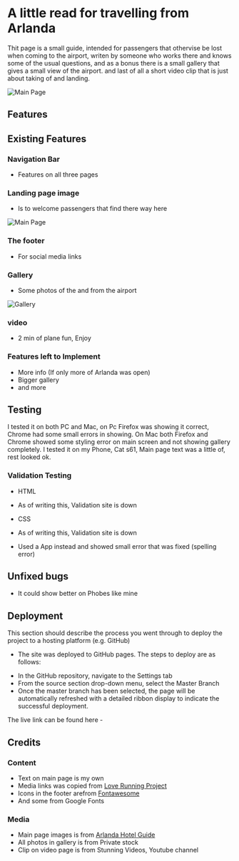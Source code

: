 # A little read for travelling from Arlanda

Thit page is a small guide, intended for passengers that othervise be lost when coming to the airport, writen by someone who works there and knows some of the usual questions, and as a bonus there is a small gallery that gives a small view of the airport. and last of all a short video clip that is just about taking of and landing.

![Main Page](https://lawasoft.github.io/a-guide-to-arlanda/images/responsive-page.png)

## Features

## Existing Features

### Navigation Bar

* Features on all three pages

### Landing page image

* Is to welcome passengers that find there way here

![Main Page](https://lawasoft.github.io/a-guide-to-arlanda/images/main-page.png)

### The footer

* For social media links

### Gallery

* Some photos of the and from the airport

![Gallery](https://lawasoft.github.io/a-guide-to-arlanda/images/gallery-page.png)

### video

* 2 min of plane fun, Enjoy

### Features left to Implement

* More info (If only more of Arlanda was open)
* Bigger gallery
* and more

## Testing

I tested it on both PC and Mac, on Pc Firefox was showing it correct, Chrome had some small errors in showing.
On Mac both Firefox and Chrome showed some styling error on main screen and not showing gallery completely.
I tested it on my Phone, Cat s61, Main page text was a little of, rest looked ok.

### Validation Testing

* HTML
+ As of writing this, Validation site is down

* CSS
+ As of writing this, Validation site is down
* Used a App instead and showed small error that was fixed (spelling error)

## Unfixed bugs
* It could show better on Phobes like mine

## Deployment

This section should describe the process you went through to deploy the project to a hosting platform (e.g. GitHub)

* The site was deployed to GitHub pages. The steps to deploy are as follows:
+ In the GitHub repository, navigate to the Settings tab
+ From the source section drop-down menu, select the Master Branch
+ Once the master branch has been selected, the page will be automatically refreshed with a detailed ribbon display to indicate the successful deployment.

The live link can be found here - 

## Credits

### Content
* Text on main page is my own
* Media links was copied from [Love Running Project](https://lawasoft.github.io/love-running/index.html)
* Icons in the footer arefrom [Fontawesome](https://fontawesome.com/)
* And some from Google Fonts

### Media
* Main page images is from [Arlanda Hotel Guide](http://www.arlandahotellguide.se/om-arlanda/)
* All photos in gallery is from Private stock
* Clip on video page is from Stunning Videos, Youtube channel 
